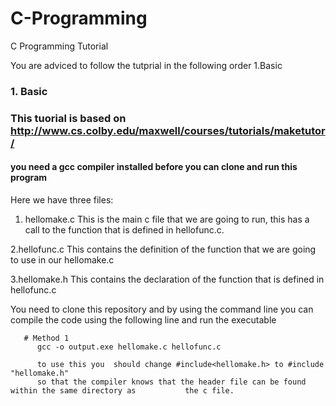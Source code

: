 # C-Programming
C Programming Tutorial

You are adviced to follow the tutprial in the following order 1.Basic

### 1. Basic
  ### This tuorial is based on http://www.cs.colby.edu/maxwell/courses/tutorials/maketutor/
  #### you need a gcc compiler installed before you can clone and run this program
  
Here we have three files:

1. hellomake.c
This is the main c file that we are going to run, this has a call to the function that is defined in hellofunc.c.
    
2.hellofunc.c
  This contains the definition of the function that we are going to use in our hellomake.c
  
3.hellomake.h
  This contains the declaration of the function that is defined in hellofunc.c
  

You need to clone this repository and by using the command line you can compile the code using the following line and run the executable

       # Method 1
          gcc -o output.exe hellomake.c hellofunc.c
          
          to use this you  should change #include<hellomake.h> to #include "hellomake.h"
          so that the compiler knows that the header file can be found within the same directory as           the c file.
          


